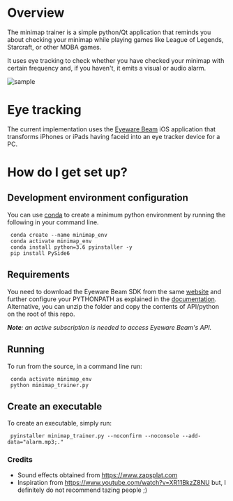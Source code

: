# Overview #

The minimap trainer is a simple python/Qt application that reminds you about checking your minimap
while playing games like League of Legends, Starcraft, or other MOBA games. 

It uses eye tracking to check whether you have checked your minimap with certain frequency and, if you
haven't, it emits a visual or audio alarm.

![sample](https://user-images.githubusercontent.com/35032606/172874981-72aeff77-5bc7-4b42-9511-ea27b3c4cd90.gif)

# Eye tracking #

The current implementation uses the [Eyeware Beam](https://beam.eyeware.tech/developers/) iOS application
that transforms iPhones or iPads having faceid into an eye tracker device for a PC.

# How do I get set up? ###

## Development environment configuration

You can use [conda](https://docs.conda.io/en/latest/miniconda.html) to create a minimum python environment by
running the following in your command line.

     conda create --name minimap_env
     conda activate minimap_env
     conda install python=3.6 pyinstaller -y
     pip install PySide6

## Requirements

You need to download the Eyeware Beam SDK from the same [website](https://beam.eyeware.tech/developers/)
and further configure your PYTHONPATH as explained in the [documentation](https://docs.beam.eyeware.tech/getting_started.html).
Alternative, you can unzip the folder and copy the contents of API/python on the root of this repo.

_**Note**: an active subscription is needed to access Eyeware Beam's API._

## Running

To run from the source, in a command line run:

     conda activate minimap_env
     python minimap_trainer.py

## Create an executable

To create an executable, simply run:

     pyinstaller minimap_trainer.py --noconfirm --noconsole --add-data="alarm.mp3;."

### Credits

- Sound effects obtained from https://www.zapsplat.com
- Inspiration from https://www.youtube.com/watch?v=XR11BkzZ8NU but, I definitely do not recommend tazing people ;)
